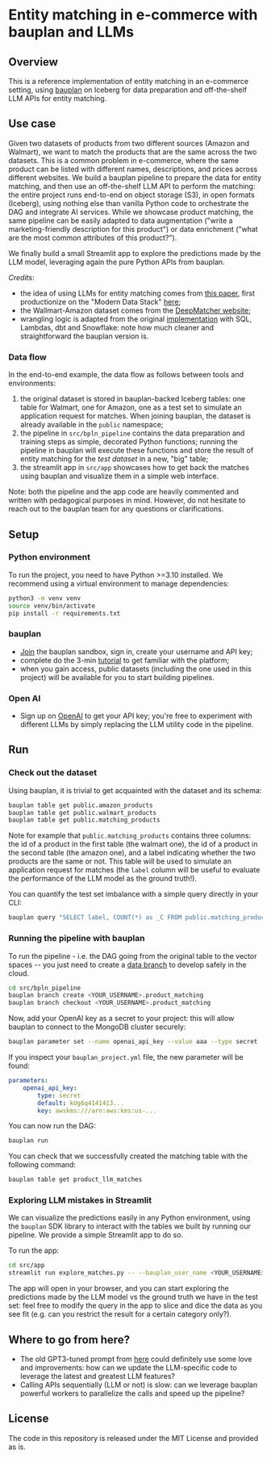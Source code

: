 # Entity matching in e-commerce with bauplan and LLMs

## Overview
This is a reference implementation of entity matching in an e-commerce setting, using [bauplan](https://www.bauplanlabs.com/) on Iceberg for data preparation and off-the-shelf LLM APIs for entity matching.

## Use case

Given two datasets of products from two different sources (Amazon and Walmart), we want to match the products that are the same across the two datasets. This is a common problem in e-commerce, where the same product can be listed with different names, descriptions, and prices across different websites. We build a bauplan pipeline to prepare the data for entity matching, and then use an off-the-shelf LLM API to perform the matching: the entire project runs end-to-end on object storage (S3), in open formats (Iceberg), using nothing else than vanilla Python code to orchestrate the DAG and integrate AI services. While we showcase product matching, the same pipeline can be easily adapted to data augmentation ("write a marketing-friendly description for this product") or data enrichment ("what are the most common attributes of this product?").

We finally build a small Streamlit app to explore the predictions made by the LLM model, leveraging again the pure Python APIs from bauplan. 

_Credits_:

* the idea of using LLMs for entity matching comes from [this paper](https://arxiv.org/pdf/2205.09911), first productionize on the "Modern Data Stack" [here](https://towardsdatascience.com/is-this-you-entity-matching-in-the-modern-data-stack-with-large-language-models-19a730373b26);
 * the Wallmart-Amazon dataset comes from the [DeepMatcher website](https://github.com/anhaidgroup/deepmatcher/blob/master/Datasets.md);
 * wrangling logic is adapted from the original [implementation](https://github.com/jacopotagliabue/foundation-models-for-dbt-entity-matching/tree/main) with SQL, Lambdas, dbt and Snowflake: note how much cleaner and straightforward the bauplan version is.

### Data flow

In the end-to-end example, the data flow as follows between tools and environments:

1. the original dataset is stored in bauplan-backed Iceberg tables: one table for Walmart, one for Amazon, one as a test set to simulate an application request for matches. When joining bauplan, the dataset is already available in the `public` namespace;
2. the pipeline in `src/bpln_pipeline` contains the data preparation and training steps as simple, decorated Python functions; running the pipeline in bauplan will execute these functions and store the result of entity matching for the _test dataset_ in a new, "big" table;
3. the streamlit app in `src/app` showcases how to get back the matches using bauplan and visualize them in a simple web interface.

Note: both the pipeline and the app code are heavily commented and written with pedagogical purposes in mind. However, do not hesitate to reach out to the bauplan team for any questions or clarifications.

## Setup

### Python environment

To run the project, you need to have Python >=3.10 installed. We recommend using a virtual environment to manage dependencies:

```bash
python3 -m venv venv
source venv/bin/activate
pip install -r requirements.txt
```

### bauplan

* [Join](https://www.bauplanlabs.com/#join) the bauplan sandbox, sign in, create your username and API key;
* complete do the 3-min [tutorial](https://docs.bauplanlabs.com/en/latest/tutorial/index.html) to get familiar with the platform;
* when you gain access, public datasets (including the one used in this project) will be available for you to start building pipelines.

### Open AI 

* Sign up on [OpenAI](https://platform.openai.com/) to get your API key; you're free to experiment with different LLMs by simply replacing the LLM utility code in the pipeline.

## Run

### Check out the dataset

Using bauplan, it is trivial to get acquainted with the dataset and its schema:

```bash
bauplan table get public.amazon_products
bauplan table get public.walmart_products
bauplan table get public.matching_products
```

Note for example that `public.matching_products` contains three columns: the id of a product in the first table (the walmart one), the id of a product in the second table (the amazon one), and a label indicating whether the two products are the same or not. This table will be used to simulate an application request for matches (the `label` column will be useful to evaluate the performance of the LLM model as the ground truth!).

You can quantify the test set imbalance with a simple query directly in your CLI:

```bash
bauplan query "SELECT label, COUNT(*) as _C FROM public.matching_products GROUP BY 1"
```

### Running the pipeline with bauplan

To run the pipeline - i.e. the DAG going from the original table to the vector spaces -- you just need to create a [data branch](https://docs.bauplanlabs.com/en/latest/tutorial/02_catalog.html) to develop safely in the cloud.

```bash
cd src/bpln_pipeline
bauplan branch create <YOUR_USERNAME>.product_matching
bauplan branch checkout <YOUR_USERNAME>.product_matching
```

Now, add your OpenAI key as a secret to your project: this will allow bauplan to connect to the MongoDB cluster securely:

```bash
bauplan parameter set --name openai_api_key --value aaa --type secret
```

If you inspect your `bauplan_project.yml` file, the new parameter will be found:

```yaml
parameters:
    openai_api_key:
        type: secret
        default: kUg6q4141413...
        key: awskms:///arn:aws:kms:us-...
```

You can now run the DAG:

```bash
bauplan run
```

You can check that we successfully created the matching table with the following command:

```bash
bauplan table get product_llm_matches
```

### Exploring LLM mistakes in Streamlit

We can visualize the predictions easily in any Python environment, using the `bauplan` SDK library to interact with the tables we built by running our pipeline. We provide a simple Streamlit app to do so.

To run the app:

```bash
cd src/app
streamlit run explore_matches.py -- --bauplan_user_name <YOUR_USERNAME>

```

The app will open in your browser, and you can start exploring the predictions made by the LLM model vs the ground truth we have in the test set: feel free to modify the query in the app to slice and dice the data as you see fit (e.g. can you restrict the result for a certain category only?).

## Where to go from here?

* The old GPT3-tuned prompt from [here](https://github.com/jacopotagliabue/foundation-models-for-dbt-entity-matching?tab=readme-ov-file) could definitely use some love and improvements: how can we update the LLM-specific code to leverage the latest and greatest LLM features?
* Calling APIs sequentially (LLM or not) is slow: can we leverage bauplan powerful workers to parallelize the calls and speed up the pipeline?

## License

The code in this repository is released under the MIT License and provided as is.
